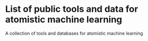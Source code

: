 # List of public tools and data for atomistic machine learning

A collection of tools and databases for atomistic machine learning

